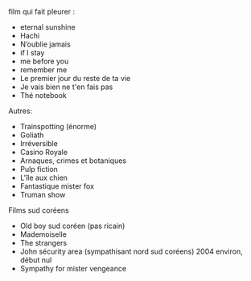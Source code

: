 film qui fait pleurer : 
- eternal sunshine
- Hachi
- N’oublie jamais
- if I stay 
- me before you
- remember me 
- Le premier jour du reste de ta vie 
- Je vais bien ne t'en fais pas
- Thé notebook

Autres: 
- Trainspotting (énorme) 
- Goliath 
- Irréversible
- Casino Royale
- Arnaques, crimes et botaniques 
- Pulp fiction 
- L'île aux chien 
- Fantastique mister fox 
- Truman show 


Films sud coréens
- Old boy sud coréen (pas ricain) 
- Mademoiselle 
- The strangers 
- John sécurity area (sympathisant nord sud coréens) 2004 environ, début nul 
- Sympathy for mister vengeance 

  
